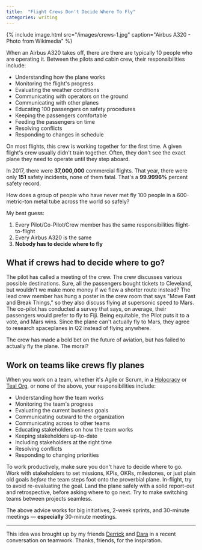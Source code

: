 ```yaml
---
title:  "Flight Crews Don't Decide Where To Fly"
categories: writing
---
```


{% include image.html src="/images/crews-1.jpg" caption="Airbus A320 - Photo from Wikimedia" %}

When an Airbus A320 takes off, there are there are typically 10 people who are operating it. Between the pilots and cabin crew, their responsibilities include:

- Understanding how the plane works
- Monitoring the flight's progress
- Evaluating the weather conditions
- Communicating with operators on the ground
- Communicating with other planes
- Educating 100 passengers on safety procedures
- Keeping the passengers comfortable
- Feeding the passengers on time
- Resolving conflicts
- Responding to changes in schedule

On most flights, this crew is working together for the first time. A given flight's crew usually didn't train together. Often, they don't see the exact plane they need to operate until they step aboard.

In 2017, there were **37,000,000** commercial flights. That year, there were only **151** safety incidents, none of them fatal. That's a **99.9996%** percent safety record.

How does a group of people who have never met fly 100 people in a 600-metric-ton metal tube across the world so safely?

My best guess:
1. Every Pilot/Co-Pilot/Crew member has the same responsibilities flight-to-flight
2. Every Airbus A320 is the same
3. **Nobody has to decide where to fly**

## What if crews had to decide where to go?

The pilot has called a meeting of the crew. The crew discusses various possible destinations. Sure, all the passengers bought tickets to Cleveland, but wouldn't we make more money if we flew a shorter route instead? The lead crew member has hung a poster in the crew room that says "Move Fast and Break Things," so they also discuss flying at supersonic speed to Mars. The co-pilot has conducted a survey that says, on average, their passengers would prefer to fly to Fiji. Being equitable, the Pilot puts it to a vote, and Mars wins. Since the plane can't actually fly to Mars, they agree to research spaceplanes in Q2 instead of flying anywhere.

The crew has made a bold bet on the future of aviation, but has failed to actually fly the plane. The moral?

## Work on teams like crews fly planes

When you work on a team, whether it's Agile or Scrum, in a [Holocracy](https://en.wikipedia.org/wiki/Holacracy) or [Teal Org](https://www.strategy-business.com/article/00344), or none of the above, your responsibilities include:

- Understanding how the team works
- Monitoring the team's progress
- Evaluating the current business goals
- Communicating outward to the organization
- Communicating across to other teams
- Educating stakeholders on how the team works
- Keeping stakeholders up-to-date
- Including stakeholders at the right time
- Resolving conflicts
- Responding to changing priorities

To work productively, make sure you don't have to decide where to go. Work with stakeholders to set missions, KPIs, OKRs, milestones, or just plain old goals _before_ the team steps foot onto the proverbial plane. In-flight, try to avoid re-evaluating the goal. Land the plane safely with a solid report-out and retrospective, before asking where to go next. Try to make switching teams between projects seamless.

The above advice works for big initiatives, 2-week sprints, and 30-minute meetings — **especially** 30-minute meetings.

---

This idea was brought up by my friends [Derrick](https://twitter.com/dbbradle) and [Dara](https://twitter.com/thisisdara) in a recent conversation on teamwork. Thanks, friends, for the inspiration.